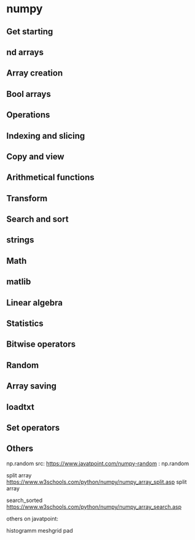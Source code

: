 # numpy

## Get starting
## nd arrays
## Array creation
## Bool arrays
## Operations
## Indexing and slicing
## Copy and view
## Arithmetical functions
## Transform
## Search and sort
## strings
## Math 
## matlib
## Linear algebra
## Statistics
## Bitwise operators
## Random
## Array saving
## loadtxt
## Set operators
## Others
 




np.random src: <https://www.javatpoint.com/numpy-random> : np.random

split array <https://www.w3schools.com/python/numpy/numpy_array_split.asp> split array

search_sorted <https://www.w3schools.com/python/numpy/numpy_array_search.asp>

others on javatpoint:

histogramm
meshgrid
pad
